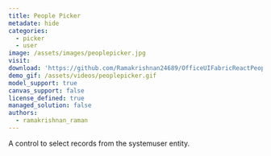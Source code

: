 ```yaml
---
title: People Picker
metadate: hide
categories:
  - picker
  - user
image: /assets/images/peoplepicker.jpg
visit: 
download: 'https://github.com/Ramakrishnan24689/OfficeUIFabricReactPeoplePicker'
demo_gif: /assets/videos/peoplepicker.gif 
model_support: true
canvas_support: false
license_defined: true
managed_solution: false
authors:
  - ramakrishnan_raman
---
```


A control to select records from the systemuser entity.
